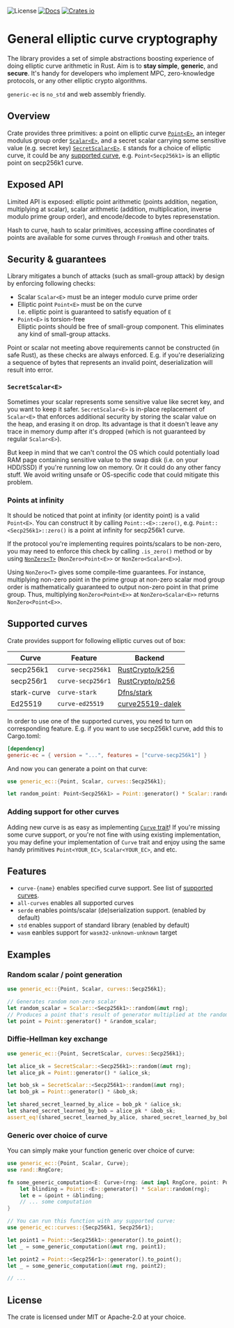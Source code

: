 <!-- cargo-rdme start -->

![License](https://img.shields.io/crates/l/generic-ec.svg)
[![Docs](https://docs.rs/generic-ec/badge.svg)](https://docs.rs/generic-ec)
[![Crates io](https://img.shields.io/crates/v/generic-ec.svg)](https://crates.io/crates/generic-ec)

# General elliptic curve cryptography

The library provides a set of simple abstractions boosting experience of doing elliptic curve arithmetic
in Rust. Aim is to **stay simple**, **generic**, and **secure**. It's handy for developers who implement MPC,
zero-knowledge protocols, or any other elliptic crypto algorithms.

`generic-ec` is `no_std` and web assembly friendly.

## Overview

Crate provides three primitives: a point on elliptic curve [`Point<E>`](Point), an integer modulus group order
[`Scalar<E>`](Scalar), and a secret scalar carrying some sensitive value (e.g. secret key) [`SecretScalar<E>`](SecretScalar).
`E` stands for a choice of elliptic curve, it could be any [supported curve][supported curves], e.g. `Point<Secp256k1>`
is an elliptic point on secp256k1 curve.

## Exposed API

Limited API is exposed: elliptic point arithmetic (points addition, negation, multiplying at scalar), scalar
arithmetic (addition, multiplication, inverse modulo prime group order), and encode/decode to bytes represenstation.

Hash to curve, hash to scalar primitives, accessing affine coordinates of points are available for some curves through
`FromHash` and other traits.

## Security & guarantees

Library mitigates a bunch of attacks (such as small-group attack) by design by enforcing following checks:
* Scalar `Scalar<E>` must be an integer modulo curve prime order
* Elliptic point `Point<E>` must be on the curve \
  I.e. elliptic point is guaranteed to satisfy equation of `E`
* `Point<E>` is torsion-free \
  Elliptic points should be free of small-group component. This eliminates any kind of small-group attacks.

Point or scalar not meeting above requirements cannot be constructed (in safe Rust), as these checks are
always enforced. E.g. if you're deserializing a sequence of bytes that represents an invalid point,
deserialization will result into error.

### `SecretScalar<E>`

Sometimes your scalar represents some sensitive value like secret key, and you want to keep it safer.
`SecretScalar<E>` is in-place replacement of `Scalar<E>` that enforces additional security by storing
the scalar value on the heap, and erasing it on drop. Its advantage is that it doesn't leave any trace
in memory dump after it's dropped (which is not guaranteed by regular `Scalar<E>`).

But keep in mind that we can't control the OS which could potentially load RAM page containing sensitive value
to the swap disk (i.e. on your HDD/SSD) if you're running low on memory. Or it could do any other fancy stuff.
We avoid writing unsafe or OS-specific code that could mitigate this problem.

### Points at infinity

It should be noticed that point at infinity (or identity point) is a valid `Point<E>`. You can construct it by calling
`Point::<E>::zero()`, e.g. `Point::<Secp256k1>::zero()` is a point at infinity for secp256k1 curve.

If the protocol you're implementing requires points/scalars to be non-zero, you may need to enforce this check by calling
`.is_zero()` method or by using [`NonZero<T>`](NonZero) (`NonZero<Point<E>>` or `NonZero<Scalar<E>>`).

Using `NonZero<T>` gives some compile-time guarantees. For instance, multiplying non-zero point in the prime group at
non-zero scalar mod group order is mathematically guaranteed to output non-zero point in that prime group. Thus,
multiplying `NonZero<Point<E>>` at `NonZero<Scalar<E>>` returns `NonZero<Point<E>>`.


## Supported curves

Crate provides support for following elliptic curves out of box:

| Curve        | Feature            | Backend           |
|--------------|--------------------|-------------------|
| secp256k1    | `curve-secp256k1`  | [RustCrypto/k256] |
| secp256r1    | `curve-secp256r1`  | [RustCrypto/p256] |
| stark-curve  | `curve-stark`      | [Dfns/stark]      |
| Ed25519      | `curve-ed25519`    | [curve25519-dalek]|

[RustCrypto/k256]: https://github.com/RustCrypto/elliptic-curves/tree/master/k256
[RustCrypto/p256]: https://github.com/RustCrypto/elliptic-curves/tree/master/p256
[Dfns/stark]: https://github.com/dfns/stark-curve/
[curve25519-dalek]: https://docs.rs/curve25519-dalek/

In order to use one of the supported curves, you need to turn on corresponding feature. E.g. if you want
to use secp256k1 curve, add this to Cargo.toml:

```toml
[dependency]
generic-ec = { version = "...", features = ["curve-secp256k1"] }
```

And now you can generate a point on that curve:

```rust
use generic_ec::{Point, Scalar, curves::Secp256k1};

let random_point: Point<Secp256k1> = Point::generator() * Scalar::random(&mut rng);
```

### Adding support for other curves

Adding new curve is as easy as implementing [`Curve` trait](Curve)! If you're missing some curve support,
or you're not fine with using existing implementation, you may define your implementation of `Curve` trait
and enjoy using the same handy primitives `Point<YOUR_EC>`, `Scalar<YOUR_EC>`, and etc.

## Features

* `curve-{name}` enables specified curve support. See list of [supported curves].
* `all-curves` enables all supported curves
* `serde` enables points/scalar (de)serialization support. (enabled by default)
* `std` enables support of standard library (enabled by default)
* `wasm` eanbles support for `wasm32-unknown-unknown` target

## Examples

### Random scalar / point generation

```rust
use generic_ec::{Point, Scalar, curves::Secp256k1};

// Generates random non-zero scalar
let random_scalar = Scalar::<Secp256k1>::random(&mut rng);
// Produces a point that's result of generator multiplied at the random scalar
let point = Point::generator() * &random_scalar;
```

### Diffie-Hellman key exchange

```rust
use generic_ec::{Point, SecretScalar, curves::Secp256k1};

let alice_sk = SecretScalar::<Secp256k1>::random(&mut rng);
let alice_pk = Point::generator() * &alice_sk;

let bob_sk = SecretScalar::<Secp256k1>::random(&mut rng);
let bob_pk = Point::generator() * &bob_sk;

let shared_secret_learned_by_alice = bob_pk * &alice_sk;
let shared_secret_learned_by_bob = alice_pk * &bob_sk;
assert_eq!(shared_secret_learned_by_alice, shared_secret_learned_by_bob);
```

### Generic over choice of curve

You can simply make your function generic over choice of curve:

```rust
use generic_ec::{Point, Scalar, Curve};
use rand::RngCore;

fn some_generic_computation<E: Curve>(rng: &mut impl RngCore, point: Point<E>) -> Point<E> {
    let blinding = Point::<E>::generator() * Scalar::random(rng);
    let e = &point + &blinding;
    // ... some computation
}

// You can run this function with any supported curve:
use generic_ec::curves::{Secp256k1, Secp256r1};

let point1 = Point::<Secp256k1>::generator().to_point();
let _ = some_generic_computation(&mut rng, point1);

let point2 = Point::<Secp256r1>::generator().to_point();
let _ = some_generic_computation(&mut rng, point2);

// ...
```

[examples]: #examples
[supported curves]: #supported-curves

## License

The crate is licensed under MIT or Apache-2.0 at your choice.

<!-- cargo-rdme end -->
